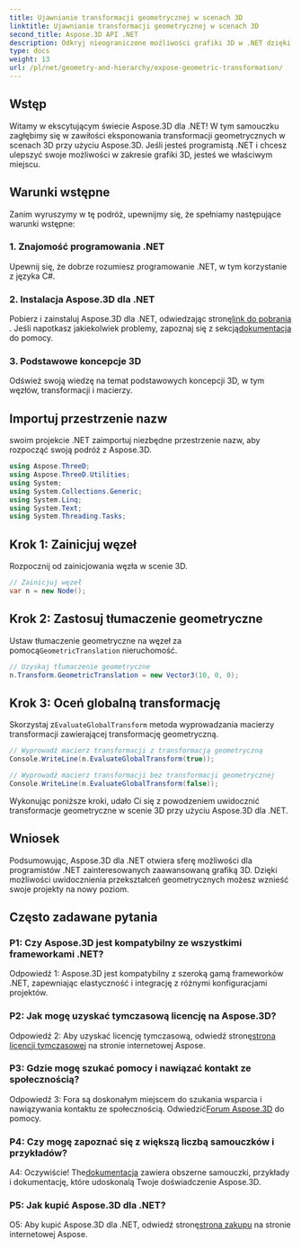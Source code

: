 ```yaml
---
title: Ujawnianie transformacji geometrycznej w scenach 3D
linktitle: Ujawnianie transformacji geometrycznej w scenach 3D
second_title: Aspose.3D API .NET
description: Odkryj nieograniczone możliwości grafiki 3D w .NET dzięki Aspose.3D. Odkrywaj przekształcenia geometryczne bez wysiłku.
type: docs
weight: 13
url: /pl/net/geometry-and-hierarchy/expose-geometric-transformation/
---
```

## Wstęp

Witamy w ekscytującym świecie Aspose.3D dla .NET! W tym samouczku zagłębimy się w zawiłości eksponowania transformacji geometrycznych w scenach 3D przy użyciu Aspose.3D. Jeśli jesteś programistą .NET i chcesz ulepszyć swoje możliwości w zakresie grafiki 3D, jesteś we właściwym miejscu.

## Warunki wstępne

Zanim wyruszymy w tę podróż, upewnijmy się, że spełniamy następujące warunki wstępne:

### 1. Znajomość programowania .NET

Upewnij się, że dobrze rozumiesz programowanie .NET, w tym korzystanie z języka C#.

### 2. Instalacja Aspose.3D dla .NET

 Pobierz i zainstaluj Aspose.3D dla .NET, odwiedzając stronę[link do pobrania](https://releases.aspose.com/3d/net/) . Jeśli napotkasz jakiekolwiek problemy, zapoznaj się z sekcją[dokumentacja](https://reference.aspose.com/3d/net/) do pomocy.

### 3. Podstawowe koncepcje 3D

Odśwież swoją wiedzę na temat podstawowych koncepcji 3D, w tym węzłów, transformacji i macierzy.

## Importuj przestrzenie nazw

swoim projekcie .NET zaimportuj niezbędne przestrzenie nazw, aby rozpocząć swoją podróż z Aspose.3D.

```csharp
using Aspose.ThreeD;
using Aspose.ThreeD.Utilities;
using System;
using System.Collections.Generic;
using System.Linq;
using System.Text;
using System.Threading.Tasks;
```

## Krok 1: Zainicjuj węzeł

Rozpocznij od zainicjowania węzła w scenie 3D.

```csharp
// Zainicjuj węzeł
var n = new Node();
```

## Krok 2: Zastosuj tłumaczenie geometryczne

 Ustaw tłumaczenie geometryczne na węzeł za pomocą`GeometricTranslation` nieruchomość.

```csharp
// Uzyskaj tłumaczenie geometryczne
n.Transform.GeometricTranslation = new Vector3(10, 0, 0);
```

## Krok 3: Oceń globalną transformację

 Skorzystaj z`EvaluateGlobalTransform` metoda wyprowadzania macierzy transformacji zawierającej transformację geometryczną.

```csharp
// Wyprowadź macierz transformacji z transformacją geometryczną
Console.WriteLine(n.EvaluateGlobalTransform(true));

// Wyprowadź macierz transformacji bez transformacji geometrycznej
Console.WriteLine(n.EvaluateGlobalTransform(false));
```

Wykonując poniższe kroki, udało Ci się z powodzeniem uwidocznić transformacje geometryczne w scenie 3D przy użyciu Aspose.3D dla .NET.

## Wniosek

Podsumowując, Aspose.3D dla .NET otwiera sferę możliwości dla programistów .NET zainteresowanych zaawansowaną grafiką 3D. Dzięki możliwości uwidocznienia przekształceń geometrycznych możesz wznieść swoje projekty na nowy poziom.

## Często zadawane pytania

### P1: Czy Aspose.3D jest kompatybilny ze wszystkimi frameworkami .NET?

Odpowiedź 1: Aspose.3D jest kompatybilny z szeroką gamą frameworków .NET, zapewniając elastyczność i integrację z różnymi konfiguracjami projektów.

### P2: Jak mogę uzyskać tymczasową licencję na Aspose.3D?

 Odpowiedź 2: Aby uzyskać licencję tymczasową, odwiedź stronę[strona licencji tymczasowej](https://purchase.aspose.com/temporary-license/) na stronie internetowej Aspose.

### P3: Gdzie mogę szukać pomocy i nawiązać kontakt ze społecznością?

 Odpowiedź 3: Fora są doskonałym miejscem do szukania wsparcia i nawiązywania kontaktu ze społecznością. Odwiedzić[Forum Aspose.3D](https://forum.aspose.com/c/3d/18) do pomocy.

### P4: Czy mogę zapoznać się z większą liczbą samouczków i przykładów?

 A4: Oczywiście! The[dokumentacja](https://reference.aspose.com/3d/net/) zawiera obszerne samouczki, przykłady i dokumentację, które udoskonalą Twoje doświadczenie Aspose.3D.

### P5: Jak kupić Aspose.3D dla .NET?

 O5: Aby kupić Aspose.3D dla .NET, odwiedź stronę[strona zakupu](https://purchase.aspose.com/buy) na stronie internetowej Aspose.